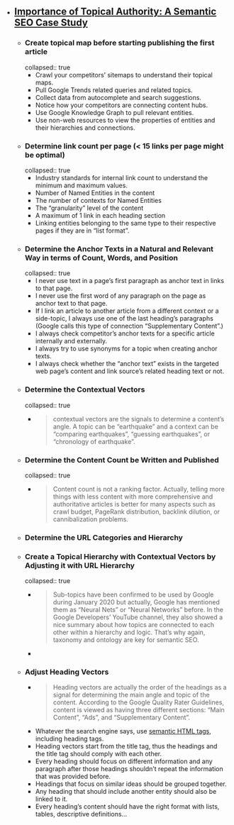 - ## [Importance of Topical Authority: A Semantic SEO Case Study](https://www.oncrawl.com/technical-seo/importance-topical-authority-semantic-seo/)
	- ### Create topical map before starting publishing the first article
	  collapsed:: true
		- Crawl your competitors’ sitemaps to understand their topical maps.
		- Pull Google Trends related queries and related topics.
		- Collect data from autocomplete and search suggestions.
		- Notice how your competitors are connecting content hubs.
		- Use Google Knowledge Graph to pull relevant entities.
		- Use non-web resources to view the properties of entities and their hierarchies and connections.
	- ### Determine link count per page (< 15 links per page might be optimal)
	  collapsed:: true
		- Industry standards for internal link count to understand the minimum and maximum values.
		- Number of Named Entities in the content
		- The number of contexts for Named Entities
		- The “granularity” level of the content
		- A maximum of 1 link in each heading section
		- Linking entities belonging to the same type to their respective pages if they are in “list format”.
	- ### Determine the Anchor Texts in a Natural and Relevant Way in terms of Count, Words, and Position
	  collapsed:: true
		- I never use text in a page’s first paragraph as anchor text in links to that page.
		- I never use the first word of any paragraph on the page as anchor text to that page.
		- If
		   I link an article to another article from a different context or a 
		  side-topic, I always use one of the last heading’s paragraphs (Google 
		  calls this type of connection “Supplementary Content”.)
		- I always check competitor’s anchor texts for a specific article internally and externally.
		- I always try to use synonyms for a topic when creating anchor texts.
		- I always check whether the “anchor text” exists in the targeted web 
		  page’s content and link source’s related heading text or not.
	- ### Determine the Contextual Vectors
	  collapsed:: true
		- > contextual vectors are the signals to determine a content’s angle. A topic can be “earthquake” and a context can be “comparing earthquakes”, “guessing earthquakes”, or “chronology of earthquake”.
	- ### Determine the Content Count be Written and Published
	  collapsed:: true
		- > Content count is not a ranking factor. Actually, telling more things with less content with more comprehensive and authoritative articles is better for many aspects such as crawl budget, PageRank distribution, backlink dilution, or cannibalization problems.
	- ### Determine the URL Categories and Hierarchy
	- ### Create a Topical Hierarchy with Contextual Vectors by Adjusting it with URL Hierarchy
	  collapsed:: true
		- >Sub-topics have been confirmed to be used by Google during January 2020 but actually, Google has mentioned them as “Neural Nets” or “Neural Networks” before. In the Google Developers’ YouTube channel, they also showed a nice summary about how topics are connected to each other within a hierarchy and logic. That’s why again, taxonomy and ontology are key for semantic SEO.
		-
	- ### Adjust Heading Vectors
		- > Heading vectors are actually the order of the headings as a signal for determining the main angle and topic of the content. According to the Google Quality Rater Guidelines, content is viewed as having three different sections: “Main Content”, “Ads”, and “Supplementary Content”.
		- Whatever the search engine says, use [semantic HTML tags](https://www.oncrawl.com/technical-seo/page-content-html5-tags/), including heading tags.
		- Heading vectors start from the title tag, thus the headings and the title tag should comply with each other.
		- Every
		   heading should focus on different information and any paragraph after 
		  those headings shouldn’t repeat the information that was provided 
		  before.
		- Headings that focus on similar ideas should be grouped together.
		- Any heading that should include another entity should also be linked to it.
		- Every heading’s content should have the right format with lists, tables, descriptive definitions…